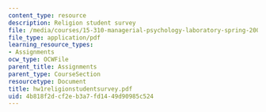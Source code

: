 ```yaml
---
content_type: resource
description: Religion student survey
file: /media/courses/15-310-managerial-psychology-laboratory-spring-2003/4b818f2dcf2eb3a7fd1449d90985c524_hw1religionstudentsurvey.pdf
file_type: application/pdf
learning_resource_types:
- Assignments
ocw_type: OCWFile
parent_title: Assignments
parent_type: CourseSection
resourcetype: Document
title: hw1religionstudentsurvey.pdf
uid: 4b818f2d-cf2e-b3a7-fd14-49d90985c524
---
```

